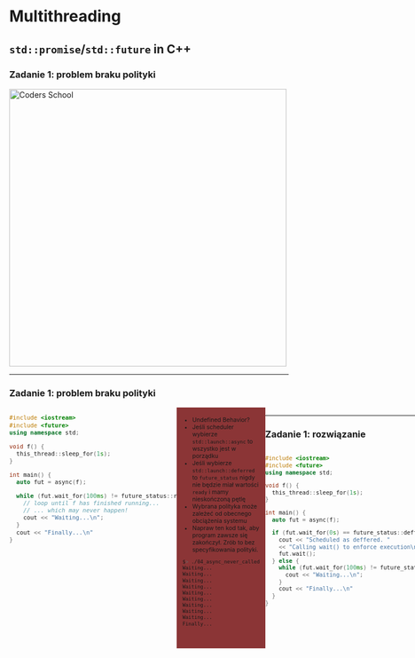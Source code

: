 <!-- .slide: data-background="#111111" -->

# Multithreading

## `std::promise`/`std::future` in C++

### Zadanie 1: problem braku polityki

<a href="https://coders.school">
    <img width="500" data-src="../coders_school_logo.png" alt="Coders School" class="plain">
</a>

___
<!-- .slide: style="transform: scale(.9)" -->

### Zadanie 1: problem braku polityki

<div style="display: flex;">

<div style="width: 60%; font-size: .88em;">

```c++
#include <iostream>
#include <future>
using namespace std;

void f() {
  this_thread::sleep_for(1s);
}

int main() {
  auto fut = async(f);

  while (fut.wait_for(100ms) != future_status::ready) {
    // loop until f has finished running...
    // ... which may never happen!
    cout << "Waiting...\n";
  }
  cout << "Finally...\n"
}
```
<!-- .element: class="fragment fade-in" -->
</div>

<div style="width: 40%; background-color: #8B3536; padding: 5px 10px; font-size: .75em;">

* <!-- .element: class="fragment fade-in" --> Undefined Behavior?
* <!-- .element: class="fragment fade-in" --> Jeśli scheduler wybierze <code>std::launch::async</code> to wszystko jest w porządku
* <!-- .element: class="fragment fade-in" --> Jeśli wybierze <code>std::launch::deferred</code> to <code>future_status</code> nigdy nie będzie miał wartości <code>ready</code> i mamy nieskończoną pętlę
* <!-- .element: class="fragment fade-in" --> Wybrana polityka może zależeć od obecnego obciążenia systemu
* <!-- .element: class="fragment fade-in" --> Napraw ten kod tak, aby program zawsze się zakończył. Zrób to bez specyfikowania polityki.

```bash
$> ./04_async_never_called
Waiting...
Waiting...
Waiting...
Waiting...
Waiting...
Waiting...
Waiting...
Waiting...
Waiting...
Finally...
```
<!-- .element: class="fragment fade-in" style="font-size: .6em" -->
</div> <!-- .element: class="fragment fade-in" -->

<div>

___
<!-- .slide: style="transform: scale(.9)" -->
### Zadanie 1: rozwiązanie

<div style="display: flex;">

<div style="width: 60%; font-size: .85em;">

```c++
#include <iostream>
#include <future>
using namespace std;

void f() {
  this_thread::sleep_for(1s);
}

int main() {
  auto fut = async(f);

  if (fut.wait_for(0s) == future_status::deffered) {
    cout << "Scheduled as deffered. "
    << "Calling wait() to enforce execution\n";
    fut.wait();
  } else {
    while (fut.wait_for(100ms) != future_status::ready) {
      cout << "Waiting...\n";
    }
    cout << "Finally...\n"
  }
}
```
<!-- .element: class="fragment fade-in" -->
</div>

<div style="width: 40%; background-color: #8B3536; padding: 5px 10px; font-size: .75em;">

* <!-- .element: class="fragment fade-in" --> Nie ma bezpośredniego sposobu sprawdzenia na <code>future</code> w jaki sposób zostanie/zostało uruchomione, ale...
* <!-- .element: class="fragment fade-in" --> <code>wait_for()</code> zwraca 1 z 3 statusów:
  * <!-- .element: class="fragment fade-in" --> <code>future_status::deferred</code>
  * <!-- .element: class="fragment fade-in" --> <code>future_status::ready</code>
  * <!-- .element: class="fragment fade-in" --> <code>future_status::timeout</code>
* <!-- .element: class="fragment fade-in" --> Nie chcemy czekać na <code>wait_for()</code>, więc jeśli dla czasu 0 zwraca <code>deferred</code>, a nie <code>timeout</code> to uruchomienie jest odroczone i zaczeka na wywołanie <code>get()</code> lub <code>wait()</code>
* <!-- .element: class="fragment fade-in" --> <a href=https://en.cppreference.com/w/cpp/thread/future/wait_for>cppreference.com</a>

```bash
$> ./04_async_never_called
Waiting...
Waiting...
Waiting...
Waiting...
Waiting...
Waiting...
Waiting...
Waiting...
Waiting...
Finally...
```
<!-- .element: class="fragment fade-in" style="font-size: .6em" -->
</div> <!-- .element: class="fragment fade-in" -->

<div>
